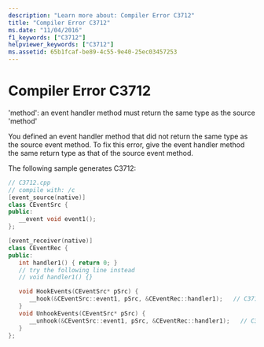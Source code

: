 ```yaml
---
description: "Learn more about: Compiler Error C3712"
title: "Compiler Error C3712"
ms.date: "11/04/2016"
f1_keywords: ["C3712"]
helpviewer_keywords: ["C3712"]
ms.assetid: 65b1fcaf-be89-4c55-9e40-25ec03457253
---
```

# Compiler Error C3712

'method': an event handler method must return the same type as the source 'method'

You defined an event handler method that did not return the same type as the source event method. To fix this error, give the event handler method the same return type as that of the source event method.

The following sample generates C3712:

```cpp
// C3712.cpp
// compile with: /c
[event_source(native)]
class CEventSrc {
public:
   __event void event1();
};

[event_receiver(native)]
class CEventRec {
public:
   int handler1() { return 0; }
   // try the following line instead
   // void handler1() {}

   void HookEvents(CEventSrc* pSrc) {
      __hook(&CEventSrc::event1, pSrc, &CEventRec::handler1);   // C3712
   }
   void UnhookEvents(CEventSrc* pSrc) {
      __unhook(&CEventSrc::event1, pSrc, &CEventRec::handler1);   // C3712
   }
};
```
